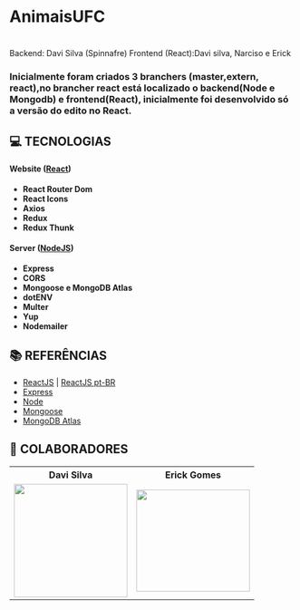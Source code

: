 # AnimaisUFC
<h1></h1>Backend: Davi Silva (Spinnafre)
Frontend (React):Davi silva, Narciso e Erick


<h3 align="left">

Inicialmente foram criados 3 branchers (master,extern, react),no brancher react está localizado o backend(Node e Mongodb) e frontend(React), 
inicialmente foi desenvolvido só a versão do edito no React.

</h3>

## **:computer: TECNOLOGIAS**


#### **Website** ([React][react])

  - **React Router Dom**
  - **React Icons**
  - **Axios**
  - **Redux**
  - **Redux Thunk**

#### **Server** ([NodeJS][node])

  - **Express**
  - **CORS**
  - **Mongoose e MongoDB Atlas**
  - **dotENV**
  - **Multer**
  - **Yup**
  - **Nodemailer**


## **:books: REFERÊNCIAS**

- [ReactJS](https://reactjs.org/docs/getting-started.html) | [ReactJS pt-BR](https://pt-br.reactjs.org/docs/getting-started.html)
- [Express](https://expressjs.com/pt-br/)
- [Node](https://nodejs.org/en/)
- [Mongoose](https://mongoosejs.com)
- [MongoDB Atlas](https://www.mongodb.com/cloud/atlas)

## **:star2: COLABORADORES**

<div align=center>

<table style="width:100%">
  <tr align=center>
    <th><strong>Davi Silva</strong></th>
    <th><strong>Erick Gomes</strong></th>
  </tr>
  <tr align=center>
    <td>
      <a href="https://github.com/Spinnafre">
        <img width="200" src="https://avatars2.githubusercontent.com/u/61525268?s=460&u=b66a852f0a5808ec463be41555fe28c2ff6d3e1a&v=4">
      </a>
    </td>
    <td>
      <a href="https://github.com/Erizon18">
        <img width="200" height="180" src="https://avatars1.githubusercontent.com/u/61296141?s=460&v=4">
      </a>
    </td>
  </tr>
</table>

</div>



<!-- Techs -->

[react]: https://reactjs.org/

[node]: https://nodejs.org/en/

[vscode]: https://code.visualstudio.com/

[express]: https://expressjs.com/

[cors]: https://expressjs.com/en/resources/middleware/cors.html

[mongoose]: https://mongoosejs.com

[insomnia]: https://insomnia.rest/

[react_router_dom]: https://github.com/ReactTraining/react-router/tree/master/packages/react-router-dom

[react_icons]: https://react-icons.github.io/react-icons/

[axios]: https://github.com/axios/axios

[dotenv]: https://github.com/motdotla/dotenv

[font_roboto]: https://fonts.google.com/specimen/Roboto

[multer]: https://github.com/expressjs/multer

[yup]: https://www.npmjs.com/package/yup
